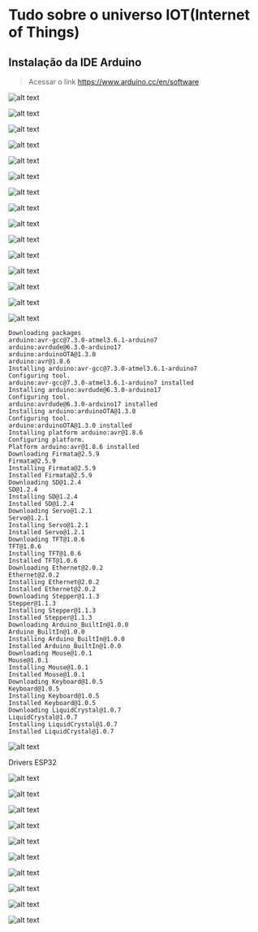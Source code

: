 # Tudo sobre o universo IOT(Internet of Things)

## Instalação da IDE Arduino

> Acessar o link https://www.arduino.cc/en/software

![alt text](../img/imagens_3/image-71.png)

![alt text](../img/imagens_3/image-72.png)

![alt text](../img/imagens_3/image-73.png)

![alt text](../img/imagens_3/image-74.png)

![alt text](../img/imagens_3/image-75.png)

![alt text](../img/imagens_3/image-76.png)

![alt text](../img/imagens_3/image-77.png)

![alt text](../img/imagens_3/image-78.png)

![alt text](../img/imagens_3/image-79.png)

![alt text](../img/imagens_3/image-80.png)

![alt text](../img/imagens_3/image-81.png)

![alt text](../img/imagens_3/image-82.png)

![alt text](../img/imagens_3/image-83.png)

![alt text](../img/imagens_3/image-84.png)

![alt text](../img/imagens_3/image-85.png)

```
Downloading packages
arduino:avr-gcc@7.3.0-atmel3.6.1-arduino7
arduino:avrdude@6.3.0-arduino17
arduino:arduinoOTA@1.3.0
arduino:avr@1.8.6
Installing arduino:avr-gcc@7.3.0-atmel3.6.1-arduino7
Configuring tool.
arduino:avr-gcc@7.3.0-atmel3.6.1-arduino7 installed
Installing arduino:avrdude@6.3.0-arduino17
Configuring tool.
arduino:avrdude@6.3.0-arduino17 installed
Installing arduino:arduinoOTA@1.3.0
Configuring tool.
arduino:arduinoOTA@1.3.0 installed
Installing platform arduino:avr@1.8.6
Configuring platform.
Platform arduino:avr@1.8.6 installed
Downloading Firmata@2.5.9
Firmata@2.5.9
Installing Firmata@2.5.9
Installed Firmata@2.5.9
Downloading SD@1.2.4
SD@1.2.4
Installing SD@1.2.4
Installed SD@1.2.4
Downloading Servo@1.2.1
Servo@1.2.1
Installing Servo@1.2.1
Installed Servo@1.2.1
Downloading TFT@1.0.6
TFT@1.0.6
Installing TFT@1.0.6
Installed TFT@1.0.6
Downloading Ethernet@2.0.2
Ethernet@2.0.2
Installing Ethernet@2.0.2
Installed Ethernet@2.0.2
Downloading Stepper@1.1.3
Stepper@1.1.3
Installing Stepper@1.1.3
Installed Stepper@1.1.3
Downloading Arduino_BuiltIn@1.0.0
Arduino_BuiltIn@1.0.0
Installing Arduino_BuiltIn@1.0.0
Installed Arduino_BuiltIn@1.0.0
Downloading Mouse@1.0.1
Mouse@1.0.1
Installing Mouse@1.0.1
Installed Mouse@1.0.1
Downloading Keyboard@1.0.5
Keyboard@1.0.5
Installing Keyboard@1.0.5
Installed Keyboard@1.0.5
Downloading LiquidCrystal@1.0.7
LiquidCrystal@1.0.7
Installing LiquidCrystal@1.0.7
Installed LiquidCrystal@1.0.7

```

![alt text](../img/imagens_3/image-86.png)

Drivers ESP32

![alt text](../img/imagens_3/image-26.png)

![alt text](../img/imagens_3/image-27.png)

![alt text](../img/imagens_3/image-28.png)

![alt text](../img/imagens_3/image-29.png)

![alt text](../img/imagens_3/image-30.png)

![alt text](../img/imagens_3/image-31.png)

![alt text](../img/imagens_3/image-32.png)

![alt text](../img/imagens_3/image-33.png)

![alt text](../img/imagens_3/image-34.png)

![alt text](../img/imagens_3/image-35.png)


